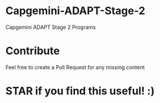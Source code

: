 # Capgemini-ADAPT-Stage-2
Capgemini ADAPT Stage 2 Programs

# Contribute
Feel free to create a Pull Request for any missing content

# STAR if you find this useful! :)
